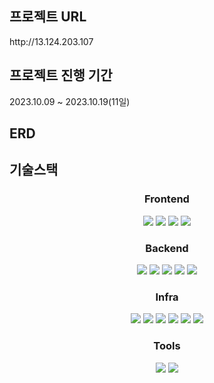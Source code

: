

## 프로젝트 URL
<p>http://13.124.203.107</p>

## 프로젝트 진행 기간
<p>2023.10.09 ~ 2023.10.19(11일)</p>


## ERD


## 기술스택
<div align=center> 
  <h3><b>Frontend</b></h3>
  <img src="https://img.shields.io/badge/react-61DAFB?style=flat&logo=react&logoColor=black"> 
  <img src="https://img.shields.io/badge/Javascript-F7DF1E?style=flat&logo=javascript&logoColor=white">
  <img src="https://img.shields.io/badge/Axios-5A29E4?stype=flat&logo=axios&logoColor=white">
  <img src="https://img.shields.io/badge/StyledComponents-DB7093?&stype=flat&logo=styledcomponents&logoColor=white">
  <br/>
  
  <h3><b>Backend</b></h3>
  <img src="https://img.shields.io/badge/Javascript-F7DF1E?style=flat&logo=javascript&logoColor=white">
  <img src="https://img.shields.io/badge/Bun-FFDF6F?style=flat&logo=Bun&logoColor=white">
  <img src="https://img.shields.io/badge/Elysia-415454?style=flat&logo=&logoColor=white">
  <img src="https://img.shields.io/badge/MySQL-4479A1?&style=flat&logo=mysql&logoColor=white">
  <img src="https://img.shields.io/badge/prisma-2D3748?style=flat&logo=prisma&logoColor=white"> 
  <br/>

  <h3><b>Infra</b></h3>
  <img src="https://img.shields.io/badge/AWS EC2-FF9900?&logo=amazon ec2&logoColor=white">
  <img src="https://img.shields.io/badge/AWS RDS-527FFF?&logo=amazonrds&logoColor=white">
  <img src="https://img.shields.io/badge/Ubuntu-E95420?&logo=ubuntu&logoColor=white">
  <img src="https://img.shields.io/badge/Nginx-009639?&logo=nginx&logoColor=white">
  <img src="https://img.shields.io/badge/Git Action-2088FF?style=flat&logo=github actions&logoColor=white"> 
  <img src="https://img.shields.io/badge/WSL-1A285F?style=flat&logo=&logoColor=white">
  
  <br/>

  <h3><b>Tools</b></h3>
  <img src="https://img.shields.io/badge/GitHub-181717?&logo=github&logoColor=white">
  <img src="https://img.shields.io/badge/Postman-FF6C37?&logo=Postman&logoColor=white">
</div>


